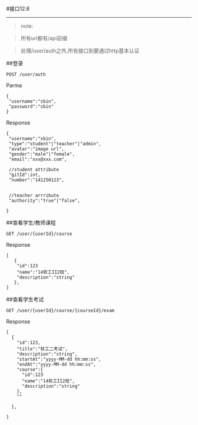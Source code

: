 #接口12.6

---

>note:

>所有url都有/api前缀

>处理/user/auth之外,所有接口到要通过http基本认证

##登录
```
POST /user/auth
```
Parma
```
{
 "username":"sbin",
 "password":"sbin"
}
```
Response
```
{
 "username":"sbin",
 "type":"student"|"teacher"|"admin",
 "avatar":"image url",
 "gender":"male"|"female",
 "email":"xxx@xxx.com",

 //student attribute
 "gitId":int,
 "number":"141250123",


 //teacher arrribute
 "authority":"true"|"false",

}
```

##查看学生/教师课程
```
GET /user/{userId}/course
```
Response
```
[
   {
    "id":123
    "name":"14软工II2班",
    "description":"string"
   },
]
```

##查看学生考试
```
GET /user/{userId}/course/{courseId}/exam
```
Response
```
[
  {
    "id":123,
    "title":"软工二考试",
    "description":"string",
    "startAt":"yyyy-MM-dd hh:mm:ss",
    "endAt":"yyyy-MM-dd hh:mm:ss",
    "course":{
      "id":123
      "name":"14软工II2班",
      "description":"string"
    },
    ""

  },

]
```